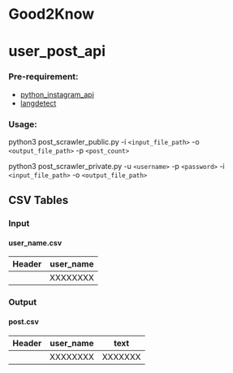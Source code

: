 # Good2Know

# user_post_api
### Pre-requirement:
- [python_instagram_api](https://github.com/ping/instagram_private_api "python_instagram_api")
- [langdetect](https://github.com/Mimino666/langdetect "langdetect")

### Usage:

python3 post_scrawler_public.py -i `<input_file_path>` -o `<output_file_path>` -p `<post_count>`

python3 post_scrawler_private.py -u `<username>` -p `<password>` -i `<input_file_path>` -o `<output_file_path>`

## CSV Tables

### Input
#### user_name.csv

Header  | user_name
------------- | -------------
&nbsp; | XXXXXXXX

### Output
#### post.csv

Header  | user_name | text
------------- | ------------- | -------------
&nbsp; | XXXXXXXX | XXXXXXX
